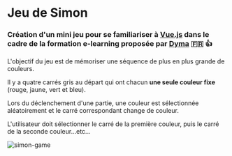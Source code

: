 # Jeu de Simon

 ### Création d'un mini jeu pour se familiariser à [Vue.js](https://vuejs.org/) dans le cadre de la formation e-learning  proposée par [Dyma](https://dyma.fr/)  :fr: :thumbsup:

 L'objectif du jeu est de mémoriser une séquence de plus en plus grande de couleurs.

 Il y a quatre carrés gris au départ qui ont chacun **une seule couleur fixe** (rouge, jaune, vert et bleu).

 Lors du déclenchement d'une partie, une couleur est sélectionnée aléatoirement et le carré correspondant change de couleur.

 L'utilisateur doit sélectionner le carré de la première couleur, puis le carré de la seconde couleur...etc...

![simon-game](https://user-images.githubusercontent.com/44428775/65051565-9a98a800-d969-11e9-9e1f-67716dd8b18e.gif)

